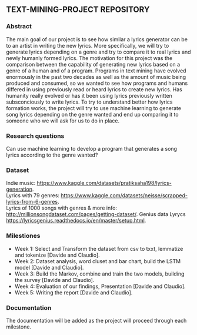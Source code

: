 ## TEXT-MINING-PROJECT REPOSITORY

### Abstract
The main goal of our project is to see how similar a lyrics generator can be to an artist in writing the new lyrics. More specifically, we will try to generate lyrics depending on a genre and try to compare it to real lyrics and newly humanly formed lyrics. The motivation for this project was the comparison between the capability of generating new lyrics based on a genre of a human and of a program. Programs in text mining have evolved enormously in the past two decades as well as the amount of music being produced and consumed, so we wanted to see how programs and humans differed in using previously read or heard lyrics to create new lyrics. Has humanity really evolved or has it been using lyrics previously written subsconciously to write lyrics. To try to understand better how lyrics formation works, the  project will try to use machine learning to generate song lyrics depending on the genre wanted and end up comparing it to someone who we will ask for us to do in place. 

### Research questions
Can use machine learning to develop a program that generates a song lyrics according to the genre wanted?

### Dataset
Indie music: https://www.kaggle.com/datasets/pratiksaha198/lyrics-generation.          
Lyrics with 79 genres: https://www.kaggle.com/datasets/neisse/scrapped-lyrics-from-6-genres.      
Lyrics of 1000 songs with genres & more info: http://millionsongdataset.com/pages/getting-dataset/.
Genius data Lyrycs https://lyricsgenius.readthedocs.io/en/master/setup.html. 

### Milestiones
- Week 1:
Select and Transform the dataset from csv to txxt, lemmatize and tokenize  [Davide and Claudio]. 
- Week 2: 
Dataset analysis, word cluset and bar chart, build the LSTM model [Davide and Claudio]. 
- Week 3: 
Build the Markov, combine and train the two models, building the survey [Davide and Claudio]. 
- Week 4: 
Evaluation of our findings, Presentation [Davide and Claudio]. 
- Week 5: 
Writing the report [Davide and Claudio]. 

### Documentation
The documentation will be added as the project will proceed through each milestone.
